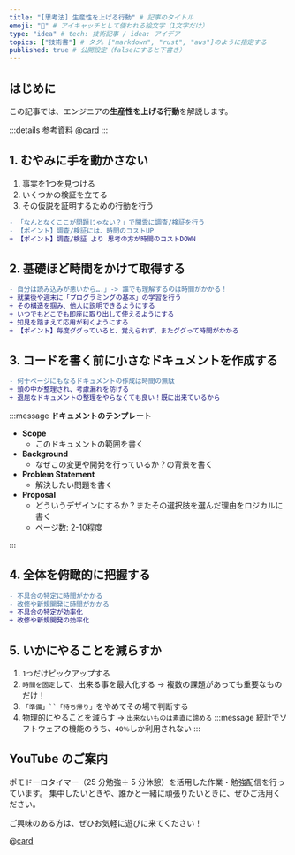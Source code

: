 ```yaml
---
title: "[思考法] 生産性を上げる行動" # 記事のタイトル
emoji: "📖" # アイキャッチとして使われる絵文字（1文字だけ）
type: "idea" # tech: 技術記事 / idea: アイデア
topics: ["技術書"] # タグ。["markdown", "rust", "aws"]のように指定する
published: true # 公開設定（falseにすると下書き）
---
```


## はじめに

この記事では、エンジニアの**生産性を上げる行動**を解説します。

:::details 参考資料
@[card](https://books.bunshun.jp/ud/book/num/9784163917689)
:::



## 1. むやみに手を動かさない
1. 事実を1つを見つける
2. いくつかの検証を立てる
3. その仮説を証明するための行動を行う

```diff
- 「なんとなくここが問題じゃない？」で闇雲に調査/検証を行う
- 【ポイント】調査/検証には、時間のコストUP
+ 【ポイント】調査/検証 より 思考の方が時間のコストDOWN
```

## 2. 基礎ほど時間をかけて取得する

```diff
- 自分は読み込みが悪いから….」-> 誰でも理解するのは時間がかかる！
+ 就業後や週末に「プログラミングの基本」の学習を行う
+ その構造を掴み、他人に説明できるようにする
+ いつでもどこでも即座に取り出して使えるようにする
+ 知見を踏まえて応用が利くようにする
+ 【ポイント】毎度ググっていると、覚えられず、またググって時間がかかる
```

## 3. コードを書く前に小さなドキュメントを作成する


```diff
- 何十ページにもなるドキュメントの作成は時間の無駄
+ 頭の中が整理され、考慮漏れを防げる
+ 退屈なドキュメントの整理をやらなくても良い！既に出来ているから
```

:::message
**ドキュメントのテンプレート**
- **Scope**
    - このドキュメントの範囲を書く
- **Background**
    - なぜこの変更や開発を行っているか？の背景を書く
- **Problem Statement**
    - 解決したい問題を書く
- **Proposal**
    - どういうデザインにするか？またその選択肢を選んだ理由をロジカルに書く
    - ページ数: 2-10程度

:::

## 4. 全体を俯瞰的に把握する

```diff
- 不具合の特定に時間がかかる
- 改修や新規開発に時間がかかる
+ 不具合の特定が効率化
+ 改修や新規開発の効率化
```

## 5. いかにやることを減らすか
1. `1つ`だけピックアップする
2. `時間を固定`して、出来る事を最大化する -> 複数の課題があっても重要なものだけ！
3. `「準備」``「持ち帰り」`をやめてその場で判断する
4. 物理的にやることを減らす -> `出来ないものは素直に諦める`
:::message
統計でソフトウェアの機能のうち、`40％`しか利用されない
:::

## YouTube のご案内

ポモドーロタイマー（25 分勉強＋ 5 分休憩）を活用した作業・勉強配信を行っています。
集中したいときや、誰かと一緒に頑張りたいときに、ぜひご活用ください。

ご興味のある方は、ぜひお気軽に遊びに来てください！

@[card](https://www.youtube.com/@aew2sbee)
